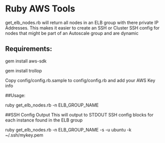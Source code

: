 # Ruby AWS Tools

get_elb_nodes.rb will return all nodes in an ELB group with there private IP Addresses.  This makes it easier to create an SSH or Cluster SSH config for nodes that might be part of an Autoscale group and are dynamic


## Requirements:
gem install aws-sdk

gem install trollop

Copy config/config.rb.sample to config/config.rb and add your AWS Key info

##Usage:

ruby get_elb_nodes.rb -n ELB_GROUP_NAME

##SSH Config Output
This will output to STDOUT SSH config blocks for each instance found in the ELB group

ruby get_elb_nodes.rb -n ELB_GROUP_NAME -s -u ubuntu -k ~/.ssh/mykey.pem

